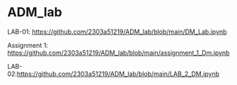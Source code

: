 # ADM_lab
LAB-01: https://github.com/2303a51219/ADM_lab/blob/main/DM_Lab.ipynb

Assignment 1: https://github.com/2303a51219/ADM_lab/blob/main/assignment_1_Dm.ipynb

LAB-02:https://github.com/2303a51219/ADM_lab/blob/main/LAB_2_DM.ipynb
